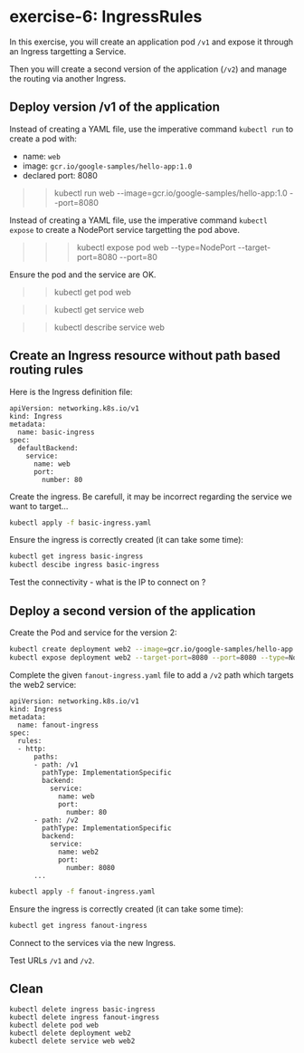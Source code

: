 # exercise-6: IngressRules

In this exercise, you will create an application pod `/v1` and expose it through an Ingress targetting a Service.


Then you will create a second version of the application (`/v2`) and manage the routing via another Ingress.

## Deploy version /v1 of the application

Instead of creating a YAML file, use the imperative command `kubectl run` to create a pod with:
* name: `web`
* image: `gcr.io/google-samples/hello-app:1.0`
* declared port: 8080
>> kubectl run web --image=gcr.io/google-samples/hello-app:1.0 --port=8080

Instead of creating a YAML file, use the imperative command `kubectl expose` to create a NodePort service targetting the pod above.
>>> kubectl expose pod web --type=NodePort --target-port=8080 --port=80

Ensure the pod and the service are OK.
>> kubectl get pod web

>> kubectl get service web

>> kubectl describe service web


## Create an Ingress resource without path based routing rules

Here is the Ingress definition file:
```
apiVersion: networking.k8s.io/v1
kind: Ingress
metadata:
  name: basic-ingress
spec:
  defaultBackend:
    service:
      name: web
      port:
        number: 80
```

Create the ingress. Be carefull, it may be incorrect regarding the service we want to target...
```sh
kubectl apply -f basic-ingress.yaml
```

Ensure the ingress is correctly created (it can take some time):
```sh
kubectl get ingress basic-ingress
kubectl descibe ingress basic-ingress
```

Test the connectivity - what is the IP to connect on ?

## Deploy a second version of the application

Create the Pod and service for the version 2:
```sh
kubectl create deployment web2 --image=gcr.io/google-samples/hello-app:2.0 --port=8080
kubectl expose deployment web2 --target-port=8080 --port=8080 --type=NodePort
```

Complete the given `fanout-ingress.yaml` file to add a `/v2` path which targets the web2 service:
```
apiVersion: networking.k8s.io/v1
kind: Ingress
metadata:
  name: fanout-ingress
spec:
  rules:
  - http:
      paths:
      - path: /v1
        pathType: ImplementationSpecific
        backend:
          service:
            name: web
            port:
              number: 80
      - path: /v2
        pathType: ImplementationSpecific
        backend:
          service:
            name: web2
            port:
              number: 8080
      ...
```

```sh
kubectl apply -f fanout-ingress.yaml
```

Ensure the ingress is correctly created (it can take some time):

```sh
kubectl get ingress fanout-ingress
```

Connect to the services via the new Ingress. 

Test URLs `/v1` and `/v2`.

## Clean
```
kubectl delete ingress basic-ingress
kubectl delete ingress fanout-ingress
kubectl delete pod web
kubectl delete deployment web2
kubectl delete service web web2
```
